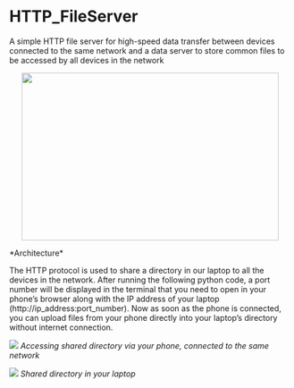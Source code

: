 # HTTP_FileServer
A simple HTTP file server for high-speed data transfer between devices connected to the same network and a data server to store common files to be accessed by all devices in the network
<p align="center">
  <img width="460" height="300" src="[http://www.fillmurray.com/460/300](https://user-images.githubusercontent.com/72448713/221200770-dfd0c403-a0a9-43c5-841c-eca745615523.png)">
</p>
*Architecture*

The HTTP protocol is used to share a directory in our laptop to all the devices in the network. After running the following python code, a port number will be displayed 
in the terminal that you need to open in your phone’s browser along with the IP address of 
your laptop (http://ip_address:port_number). Now as soon as the phone is connected, you can 
upload files from your phone directly into your laptop’s directory without internet connection.

![](https://user-images.githubusercontent.com/72448713/221199261-dc2ff3b7-c75e-4903-a448-a968e3c78635.png)
*Accessing shared directory via your phone, connected to the same network*

![](https://user-images.githubusercontent.com/72448713/221199154-05784304-1f58-4362-a451-41b4a4afb3c3.png)
*Shared directory in your laptop*
